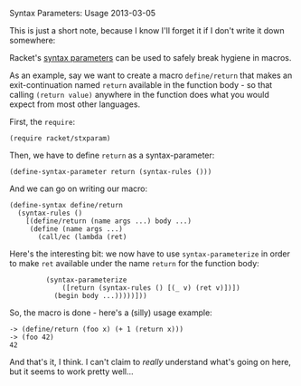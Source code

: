 Syntax Parameters: Usage
2013-03-05

This is just a short note, because I know I'll forget it if I don't write
it down somewhere:

Racket's [syntax parameters](http://docs.racket-lang.org/reference/stxparam.html?q=define-syntax-parameters)
can be used to safely break hygiene in macros.

As an example, say we want to create a macro `define/return` that makes
an exit-continuation named `return` available in the function body - so that
calling `(return value)` anywhere in the function does what you would expect
from most other languages.

First, the `require`:

    (require racket/stxparam)

Then, we have to define `return` as a syntax-parameter:

    (define-syntax-parameter return (syntax-rules ()))

And we can go on writing our macro:

    (define-syntax define/return
      (syntax-rules ()
        [(define/return (name args ...) body ...)
         (define (name args ...)
           (call/ec (lambda (ret)

Here's the interesting bit: we now have to use `syntax-parameterize`
in order to make `ret` available under the name `return` for the function
body:

             (syntax-parameterize
                 ([return (syntax-rules () [(_ v) (ret v)])])
               (begin body ...)))))]))

So, the macro is done - here's a (silly) usage example:

    -> (define/return (foo x) (+ 1 (return x)))
    -> (foo 42)
    42

And that's it, I think. I can't claim to *really* understand what's
going on here, but it seems to work pretty well...


